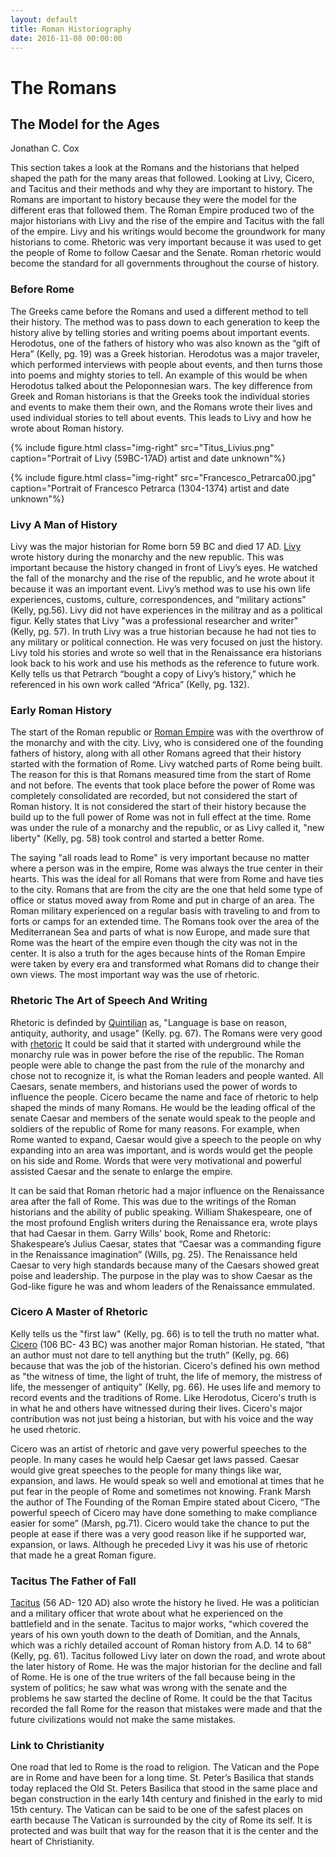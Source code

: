 ```yaml
---
layout: default
title: Roman Historiography
date: 2016-11-08 00:00:00
---
```


# The Romans

## The Model for the Ages

Jonathan C. Cox

This section takes a look at the Romans and the historians that helped shaped the path for the many areas that followed. Looking at Livy, Cicero, and Tacitus and their methods and why they are important to history. The Romans are important to history because they were the model for the different eras that followed them. The Roman Empire produced two of the major historians with Livy and the rise of the empire and Tacitus with the fall of the empire. Livy and his writings would become the groundwork for many historians to come. Rhetoric was very important because it was used to get the people of Rome to follow Caesar and the Senate. Roman rhetoric would become the standard for all governments throughout the course of history.

### Before Rome

The Greeks came before the Romans and used a different method to tell their history. The method was to pass down to each generation to keep the history alive by telling stories and writing poems about important events. Herodotus, one of the fathers of history who was also known as the “gift of Hera” (Kelly, pg. 19) was a Greek historian. Herodotus was a major traveler, which performed interviews with people about events, and then turns those into poems and mighty stories to tell. An example of this would be when Herodotus talked about the Peloponnesian wars. The key difference from Greek and Roman historians is that the Greeks took the individual stories and events to make them their own, and the Romans wrote their lives and used individual stories to tell about events. This leads to Livy and how he wrote about Roman history.

{% include figure.html class="img-right" src="Titus_Livius.png" caption="Portrait of Livy (59BC-17AD) artist and date unknown"%}

{% include figure.html class="img-right" src="Francesco_Petrarca00.jpg" caption="Portrait of Francesco Petrarca (1304-1374) artist and date unknown"%}
### Livy A Man of History

Livy was the major historian for Rome born 59 BC and died 17 AD. [Livy](https://en.wikipedia.org/wiki/Livy) wrote history during the monarchy and the new republic. This was important because the history changed in front of Livy’s eyes. He watched the fall of the monarchy and the rise of the republic, and he wrote about it because it was an important event.  Livy’s method was to use his own life experiences, customs, culture, correspondences, and “military actions” (Kelly, pg.56). Livy did not have experiences in the militray and as a political figur. Kelly states that Livy "was a professional researcher and writer" (Kelly, pg. 57). In truth Livy was a true historian because he had not ties to any military or political connection. He was very focused on just the history.  Livy told his stories and wrote so well that in the Renaissance era historians look back to his work and use his methods as the reference to future work. Kelly tells us that Petrarch “bought a copy of Livy’s history,” which he referenced in his own work called “Africa” (Kelly, pg. 132).

### Early Roman History

The start of the Roman republic or [Roman Empire](https://en.wikipedia.org/wiki/Roman_Empire) was with the overthrow of the monarchy and with the city. Livy, who is considered one of the founding fathers of history, along with all other Romans agreed that their history started with the formation of Rome. Livy watched parts of Rome being built. The reason for this is that Romans measured time from the start of Rome and not before. The events that took place before the power of Rome was completely consolidated are recorded, but not considered the start of Roman history. It is not considered the start of their history because the build up to the full power of Rome was not in full effect at the time. Rome was under the rule of a monarchy and the republic, or as Livy called it, "new liberty" (Kelly, pg. 58) took control and started a better Rome. 

The saying "all roads lead to Rome" is very important because no matter where a person was in the empire, Rome was always the true center in their hearts. This was the ideal for all Romans that were from Rome and have ties to the city. Romans that are from the city are the one that held some type of office or status moved away from Rome and put in charge of an area. The Roman military experienced on a regular basis with traveling to and from to forts or camps for an extended time. The Romans took over the area of the Mediterranean Sea and parts of what is now Europe, and made sure that Rome was the heart of the empire even though the city was not in the center. It is also a truth for the ages because hints of the Roman Empire were taken by every era and transformed what Romans did to change their own views. The most important way was the use of rhetoric.

### Rhetoric The Art of Speech And Writing

Rhetoric is definded by [Quintilian](https://en.wikipedia.org/wiki/Quintilian) as, "Language is base on reason, antiquity, authority, and usage" (Kelly. pg. 67). The Romans were very good with [rhetoric](https://en.wikipedia.org/wiki/Rhetoric#Cicero) It could be said that it started with underground while the monarchy rule was in power before the rise of the republic. The Roman people were able to change the past from the rule of the monarchy and chose not to recognize it, is what the Roman leaders and people wanted. All Caesars, senate members, and historians used the power of words to influence the people. Cicero became the name and face of rhetoric to help shaped the minds of many Romans. He would be the leading offical of the senate  Caesar and members of the senate would speak to the people and soldiers of the republic of Rome for many reasons. For example, when Rome wanted to expand, Caesar would give a speech to the people on why expanding into an area was important, and is words would get the people on his side and Rome. Words that were very motivational and powerful assisted Caesar and the senate to enlarge the empire. 

It can be said that Roman rhetoric had a major influence on the Renaissance area after the fall of Rome. This was due to the writings of the Roman historians and the ability of public speaking. William Shakespeare, one of the most profound English writers during the Renaissance era, wrote plays that had Caesar in them. Garry Wills' book, Rome and Rhetoric: Shakespeare’s Julius Caesar, states that “Caesar was a commanding figure in the Renaissance imagination” (Wills, pg. 25). The Renaissance held Caesar to very high standards because many of the Caesars showed great poise and leadership. The purpose in the play was to show Caesar as the God-like figure he was and whom leaders of the Renaissance emmulated.
 
### Cicero A Master of Rhetoric 
 
Kelly tells us the "first law" (Kelly, pg. 66) is to tell the truth no matter what. [Cicero](https://en.wikipedia.org/wiki/Cicero) (106 BC- 43 BC) was another major Roman historian. He stated, “that an author must not dare to tell anything but the truth” (Kelly, pg. 66) because that was the job of the historian. Cicero's defined his own method as "the witness of time, the light of truht, the life of memory, the mistress of life, the messenger of antiquity" (Kelly, pg. 66). He uses life and memory to record events and the traditions of Rome. Like Herodotus, Cicero's truth is in what he and others have witnessed during their lives. Cicero's major contribution was not just being a historian, but with his voice and the way he used rhetoric.

Cicero was an artist of rhetoric and gave very powerful speeches to the people. In many cases he would help Caesar get laws passed. Caesar would give great speeches to the people for many things like war, expansion, and laws. He would speak so well and emotional at times that he put fear in the people of Rome and sometimes not knowing. Frank Marsh the author of The Founding of the Roman Empire stated about Cicero, “The powerful speech of Cicero may have done something to make compliance easier for some” (Marsh, pg.71). Cicero would take the chance to put the people at ease if there was a very good reason like if he supported war, expansion, or laws. Although he preceded Livy it was his use of rhetoric that made he a great Roman figure. 

### Tacitus The Father of Fall

[Tacitus](https://en.wikipedia.org/wiki/Tacitus) (56 AD- 120 AD) also wrote the history he lived. He was a politician and a military officer that wrote about what he experienced on the battlefield and in the senate. Tacitus to major works, “which covered the years of his own youth down to the death of Domitian, and the Annals, which was a richly detailed account of Roman history from A.D. 14 to 68” (Kelly, pg. 61). Tacitus followed Livy later on down the road, and wrote about the later history of Rome. He was the major historian for the decline and fall of Rome. He is one of the true writers of the fall because being in the system of politics; he saw what was wrong with the senate and the problems he saw started the decline of Rome. It could be the that Tacitus recorded the fall Rome for the reason that mistakes were made and that the future civilizations would not make the same mistakes. 

### Link to Christianity

One road that led to Rome is the road to religion. The Vatican and the Pope are in Rome and have been for a long time. St. Peter’s Basilica that stands today replaced the Old St. Peters Basilica that stood in the same place and began construction in the early 14th century and finished in the early to mid 15th century. The Vatican can be said to be one of the safest places on earth because The Vatican is surrounded by the city of Rome its self. It is protected and was built that way for the reason that it is the center and the heart of Christianity.



